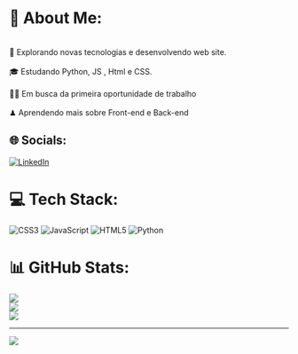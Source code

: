 # 📝 About Me:
<br>👾 Explorando novas tecnologias e desenvolvendo web site.<br><br>🎓 Estudando Python, JS , Html e CSS.<br><br>🧙🏼 Em busca da primeira oportunidade de trabalho<br><br>♟ Aprendendo mais sobre Front-end e Back-end


## 🌐 Socials:

[![LinkedIn](https://img.shields.io/badge/LinkedIn-%230077B5.svg?logo=linkedin&logoColor=white)](https://linkedin.com/in/https://www.linkedin.com/in/thiago-cruz-403212270/) 

# 💻 Tech Stack:
![CSS3](https://img.shields.io/badge/css3-%231572B6.svg?style=for-the-badge&logo=css3&logoColor=white) ![JavaScript](https://img.shields.io/badge/javascript-%23323330.svg?style=for-the-badge&logo=javascript&logoColor=%23F7DF1E) ![HTML5](https://img.shields.io/badge/html5-%23E34F26.svg?style=for-the-badge&logo=html5&logoColor=white) ![Python](https://img.shields.io/badge/python-3670A0?style=for-the-badge&logo=python&logoColor=ffdd54)
# 📊 GitHub Stats:
![](https://github-readme-stats.vercel.app/api?username=ThiagoCruz00&theme=dark&hide_border=false&include_all_commits=true&count_private=true)<br/>
![](https://github-readme-streak-stats.herokuapp.com/?user=ThiagoCruz00&theme=dark&hide_border=false)<br/>
![](https://github-readme-stats.vercel.app/api/top-langs/?username=ThiagoCruz00&theme=dark&hide_border=false&include_all_commits=true&count_private=true&layout=compact)

---
[![](https://visitcount.itsvg.in/api?id=ThiagoCruz00&icon=0&color=0)](https://visitcount.itsvg.in)

<!-- Proudly created with GPRM ( https://gprm.itsvg.in ) -->
